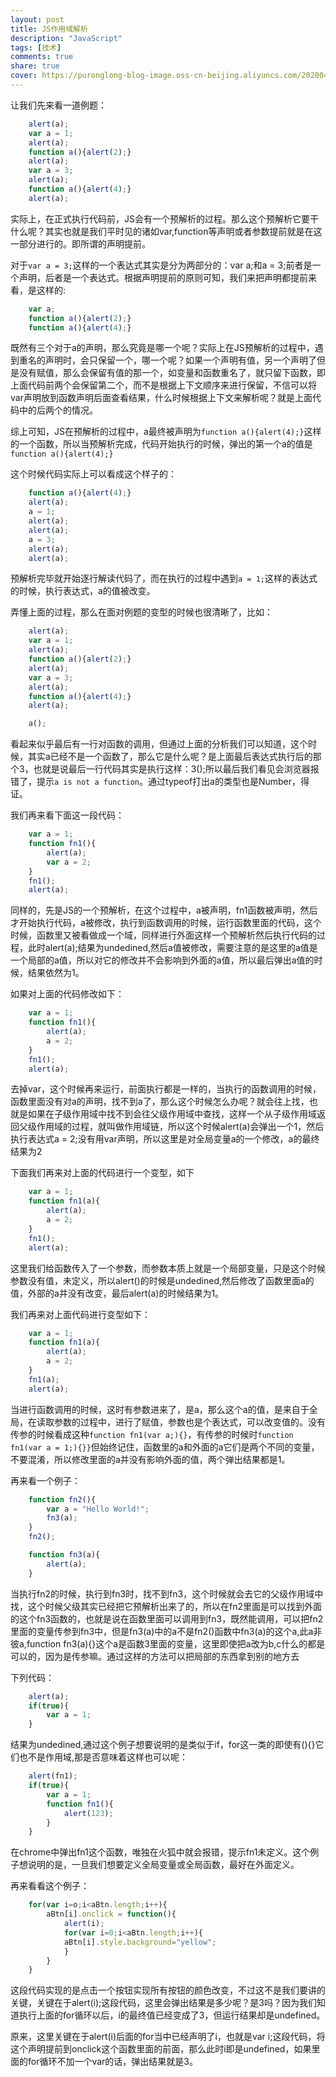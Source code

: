 ```yaml
---
layout: post
title: JS作用域解析
description: "JavaScript"
tags: [技术]
comments: true
share: true
cover: https://puronglong-blog-image.oss-cn-beijing.aliyuncs.com/20200420164650.png
---
```


让我们先来看一道例题：

```js
    alert(a);
    var a = 1;
    alert(a);
    function a(){alert(2);}
    alert(a);
    var a = 3;
    alert(a);
    function a(){alert(4);}
    alert(a);
```

<!-- more -->

实际上，在正式执行代码前，JS会有一个预解析的过程。那么这个预解析它要干什么呢？其实也就是我们平时见的诸如var,function等声明或者参数提前就是在这一部分进行的。即所谓的声明提前。

对于```var a = 3;```这样的一个表达式其实是分为两部分的：var a;和a = 3;前者是一个声明，后者是一个表达式。根据声明提前的原则可知，我们来把声明都提前来看，是这样的:

```js
    var a;
    function a(){alert(2);}
    function a(){alert(4);}
```

既然有三个对于a的声明，那么究竟是哪一个呢？实际上在JS预解析的过程中，遇到重名的声明时，会只保留一个，哪一个呢？如果一个声明有值，另一个声明了但是没有赋值，那么会保留有值的那一个，如变量和函数重名了，就只留下函数，即上面代码前两个会保留第二个，而不是根据上下文顺序来进行保留，不信可以将var声明放到函数声明后面查看结果，什么时候根据上下文来解析呢？就是上面代码中的后两个的情况。

综上可知，JS在预解析的过程中，a最终被声明为```function a(){alert(4);}```这样的一个函数，所以当预解析完成，代码开始执行的时候，弹出的第一个a的值是```function a(){alert(4);}```

这个时候代码实际上可以看成这个样子的：

```js
    function a(){alert(4);}
    alert(a);
    a = 1;
    alert(a);
    alert(a);
    a = 3;
    alert(a);
    alert(a);
```

预解析完毕就开始逐行解读代码了，而在执行的过程中遇到```a = 1;```这样的表达式的时候，执行表达式，a的值被改变。

弄懂上面的过程，那么在面对例题的变型的时候也很清晰了，比如：

```js
    alert(a);
    var a = 1;
    alert(a);
    function a(){alert(2);}
    alert(a);
    var a = 3;
    alert(a);
    function a(){alert(4);}
    alert(a);

    a();
```

看起来似乎最后有一行对函数的调用，但通过上面的分析我们可以知道，这个时候，其实a已经不是一个函数了，那么它是什么呢？是上面最后表达式执行后的那个3，也就是说最后一行代码其实是执行这样：3();所以最后我们看见会浏览器报错了，提示```a is not a function```。通过typeof打出a的类型也是Number，得证。

我们再来看下面这一段代码：

```js
    var a = 1;
    function fn1(){
        alert(a);
        var a = 2;
    }
    fn1();
    alert(a);
```

同样的，先是JS的一个预解析，在这个过程中，a被声明，fn1函数被声明，然后才开始执行代码，a被修改，执行到函数调用的时候，运行函数里面的代码，这个时候，函数里又被看做成一个域，同样进行外面这样一个预解析然后执行代码的过程，此时alert(a);结果为undedined,然后a值被修改，需要注意的是这里的a值是一个局部的a值，所以对它的修改并不会影响到外面的a值，所以最后弹出a值的时候，结果依然为1。

如果对上面的代码修改如下：

```js
    var a = 1;
    function fn1(){
        alert(a);
        a = 2;
    }
    fn1();
    alert(a);
```

去掉var，这个时候再来运行，前面执行都是一样的，当执行的函数调用的时候，函数里面没有对a的声明，找不到a了，那么这个时候怎么办呢？就会往上找，也就是如果在子级作用域中找不到会往父级作用域中查找，这样一个从子级作用域返回父级作用域的过程，就叫做作用域链，所以这个时候alert(a)会弹出一个1，然后执行表达式a = 2;没有用var声明，所以这里是对全局变量a的一个修改，a的最终结果为2

下面我们再来对上面的代码进行一个变型，如下

```js
    var a = 1;
    function fn1(a){
        alert(a);
        a = 2;
    }
    fn1();
    alert(a);
```

这里我们给函数传入了一个参数，而参数本质上就是一个局部变量，只是这个时候参数没有值，未定义，所以alert()的时候是undedined,然后修改了函数里面a的值，外部的a并没有改变，最后alert(a)的时候结果为1。

我们再来对上面代码进行变型如下：

```js
    var a = 1;
    function fn1(a){
        alert(a);
        a = 2;
    }
    fn1(a);
    alert(a);
```

当进行函数调用的时候，这时有参数进来了，是a，那么这个a的值，是来自于全局，在读取参数的过程中，进行了赋值，参数也是个表达式，可以改变值的。没有传参的时候看成这种```function fn1(var a;){}```，有传参的时候时```function fn1(var a = 1;){}}```但始终记住，函数里的a和外面的a它们是两个不同的变量，不要混淆，所以修改里面的a并没有影响外面的值，两个弹出结果都是1。

再来看一个例子：

```js
    function fn2(){
        var a = "Hello World!";
        fn3(a);
    }
    fn2();

    function fn3(a){
        alert(a);
    }
```

当执行fn2的时候，执行到fn3时，找不到fn3，这个时候就会去它的父级作用域中找，这个时候父级其实已经把它预解析出来了的，所以在fn2里面是可以找到外面的这个fn3函数的，也就是说在函数里面可以调用到fn3，既然能调用，可以把fn2里面的变量传参到fn3中，但是fn3(a)中的a不是fn2()函数中fn3(a)的这个a,此a非彼a,function fn3(a){}这个a是函数3里面的变量，这里即使把a改为b,c什么的都是可以的，因为是传参嘛。通过这样的方法可以把局部的东西拿到别的地方去

下列代码：

```js
    alert(a);
    if(true){
        var a = 1;
    }
```

结果为undedined,通过这个例子想要说明的是类似于if，for这一类的即使有(){}它们也不是作用域,那是否意味着这样也可以呢：

```js
    alert(fn1);
    if(true){
        var a = 1;
        function fn1(){
            alert(123);
        }
    }
```

在chrome中弹出fn1这个函数，唯独在火狐中就会报错，提示fn1未定义。这个例子想说明的是，一旦我们想要定义全局变量或全局函数，最好在外面定义。

再来看看这个例子：

```js
    for(var i=o;i<aBtn.length;i++){
        aBtn[i].onclick = function(){
            alert(i);
            for(var i=0;i<aBtn.length;i++){
            aBtn[i].style.background="yellow";
            }
        }
    }
```

这段代码实现的是点击一个按钮实现所有按钮的颜色改变，不过这不是我们要讲的关键，关键在于alert(i);这段代码，这里会弹出结果是多少呢？是3吗？因为我们知道执行上面的for循环以后，i的最终值已经变成了3，但运行结果却是undefined。

原来，这里关键在于alert(i)后面的for当中已经声明了i，也就是var i;这段代码，将这个声明提前到onclick这个函数里面的前面，那么此时i即是undefined，如果里面的for循环不加一个var的话，弹出结果就是3。